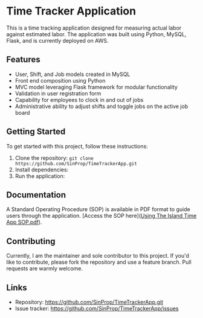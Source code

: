 # Time Tracker Application

This is a time tracking application designed for measuring actual labor against estimated labor. The application was built using Python, MySQL, Flask, and is currently deployed on AWS.

## Features

- User, Shift, and Job models created in MySQL
- Front end composition using Python
- MVC model leveraging Flask framework for modular functionality
- Validation in user registration form
- Capability for employees to clock in and out of jobs
- Administrative ability to adjust shifts and toggle jobs on the active job board

## Getting Started

To get started with this project, follow these instructions:

1. Clone the repository: `git clone https://github.com/SinProp/TimeTrackerApp.git`
2. Install dependencies: <Provide instructions or refer to a script if you have one>
3. Run the application: <Provide instructions>

## Documentation

A Standard Operating Procedure (SOP) is available in PDF format to guide users through the application. [Access the SOP here]([Using The Island Time App SOP.pdf](https://github.com/SinProp/TimeTrackerApp/blob/fe67046c3c612e4541253df95d5c4047bc875b21/Using%20The%20Island%20Time%20App%20SOP.pdf)).

## Contributing

Currently, I am the maintainer and sole contributor to this project. If you'd like to contribute, please fork the repository and use a feature branch. Pull requests are warmly welcome.

## Links

- Repository: https://github.com/SinProp/TimeTrackerApp.git
- Issue tracker: https://github.com/SinProp/TimeTrackerApp/issues


